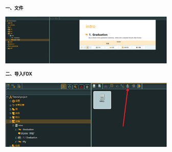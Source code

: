 #### 一、文件

![image-20230822095755631](assets/image-20230822095755631.png)

#### 二、导入FDX

![image-20230822100204131](assets/image-20230822100204131.png)